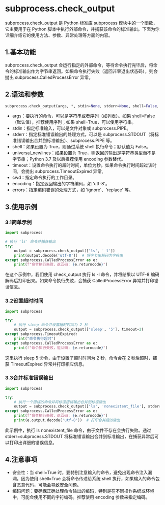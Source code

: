 # subprocess.check_output

subprocess.check_output 是 Python 标准库 subprocess 模块中的一个函数，它主要用于在 Python 脚本中执行外部命令，并捕获该命令的标准输出。下面为你详细介绍它的使用方法、参数、异常处理等方面的内容。
## 1.基本功能
subprocess.check_output 会运行指定的外部命令，等待命令执行完毕后，将命令的标准输出作为字节串返回。如果命令执行失败（返回非零退出状态码），则会抛出 subprocess.CalledProcessError 异常。
## 2.语法和参数
```python
subprocess.check_output(args, *, stdin=None, stderr=None, shell=False, universal_newlines=False, timeout=None, cwd=None, encoding=None, errors=None)
```
* args：要执行的命令，可以是字符串或者序列（如列表）。如果 shell=False（默认值），推荐使用序列；如果 shell=True，可以使用字符串。
* stdin：指定标准输入，可以是文件对象或 subprocess.PIPE。
* stderr：指定标准错误输出的处理方式，可以是 subprocess.STDOUT（将标准错误输出合并到标准输出）、subprocess.PIPE 等。
* shell：如果设置为 True，则通过系统 shell 执行命令；默认值为 False。
* universal_newlines：如果设置为 True，则返回的输出是字符串类型而不是字节串；Python 3.7 及以后推荐使用 encoding 参数替代。
* timeout：设置命令执行的超时时间，单位为秒。如果命令执行时间超过该时间，会抛出 subprocess.TimeoutExpired 异常。
* cwd：指定命令执行的工作目录。
* encoding：指定返回输出的字符编码，如 'utf-8'。
* errors：指定编码错误的处理方式，如 'ignore'、'replace' 等。
## 3.使用示例
### 3.1简单示例
```python
import subprocess

# 执行 'ls' 命令并捕获输出
try:
    output = subprocess.check_output(['ls', '-l'])
    print(output.decode('utf-8'))  # 将字节串解码为字符串
except subprocess.CalledProcessError as e:
    print(f"命令执行失败，返回码: {e.returncode}")
```
在这个示例中，我们使用 check_output 执行 ls -l 命令，并将结果以 UTF-8 编码解码后打印出来。如果命令执行失败，会捕获 CalledProcessError 异常并打印错误信息。
### 3.2设置超时时间
```python
import subprocess

try:
    # 执行 sleep 命令并设置超时时间为 2 秒
    output = subprocess.check_output(['sleep', '5'], timeout=2)
except subprocess.TimeoutExpired:
    print("命令执行超时")
except subprocess.CalledProcessError as e:
    print(f"命令执行失败，返回码: {e.returncode}")
```
这里执行 sleep 5 命令，由于设置了超时时间为 2 秒，命令会在 2 秒后超时，捕获 TimeoutExpired 异常并打印相应信息。

### 3.3合并标准错误输出
```python
import subprocess

try:
    # 执行一个错误的命令并将标准错误输出合并到标准输出
    output = subprocess.check_output(['ls', 'nonexistent_file'], stderr=subprocess.STDOUT)
except subprocess.CalledProcessError as e:
    print(f"命令执行失败，返回码: {e.returncode}")
    print(e.output.decode('utf-8'))  # 打印合并后的输出
```    
此示例中，执行 ls nonexistent_file 命令，由于文件不存在会执行失败。通过 stderr=subprocess.STDOUT 将标准错误输出合并到标准输出，在捕获异常后可以打印出详细的错误信息。
## 4.注意事项
* 安全性：当 shell=True 时，要特别注意输入的命令，避免出现命令注入漏洞。因为使用 shell=True 会将命令传递给系统 shell 执行，如果输入的命令包含恶意代码，可能会导致安全问题。
* 编码问题：要确保正确处理命令输出的编码，特别是在不同操作系统或环境中，可能会使用不同的字符编码。推荐使用 encoding 参数来指定编码。